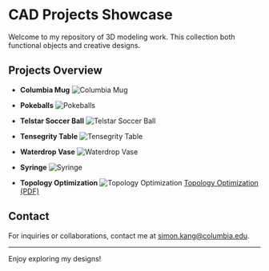 # CAD Projects Showcase

Welcome to my repository of 3D modeling work. This collection both functional objects and creative designs.

## Projects Overview

- **Columbia Mug**
  ![Columbia Mug](Columbia_Mug.png)

- **Pokeballs**
  ![Pokeballs](Pokeballs.png)

- **Telstar Soccer Ball**
  ![Telstar Soccer Ball](Telstar_Soccer_Ball.png)

- **Tensegrity Table**
  ![Tensegrity Table](Tensegrity_Table.png)

- **Waterdrop Vase**
  ![Waterdrop Vase](Waterdrop_Vase.png)

- **Syringe**
  ![Syringe](Syringe_v2.PNG)

- **Topology Optimization**
  ![Topology Optimization](Topology_Optmization.png)
  [Topology Optimization (PDF)](https://github.com/simonhwk/DM-topology-optimization/blob/main/Topology%20Optimization.pdf)

## Contact

For inquiries or collaborations, contact me at [simon.kang@columbia.edu](mailto:simon.kang@columbia.edu).

---

Enjoy exploring my designs!
